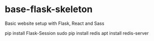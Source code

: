 # base-flask-skeleton
Basic website setup with Flask, React and Sass


pip install Flask-Session
sudo pip install redis
apt install redis-server
